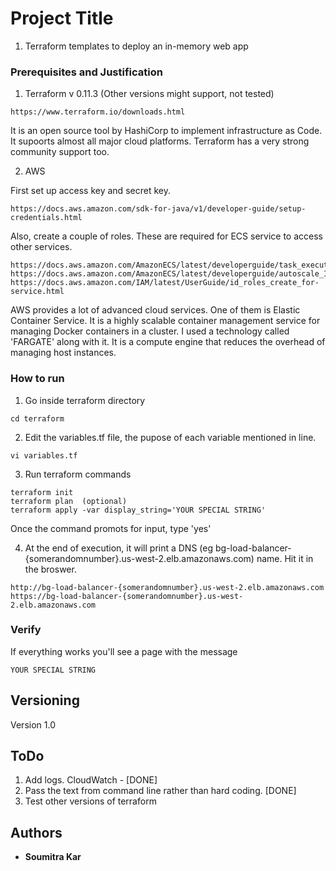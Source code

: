 
# Project Title

1. Terraform templates to deploy an in-memory web app

### Prerequisites and Justification

1. Terraform v 0.11.3 (Other versions might support, not tested) 
```
https://www.terraform.io/downloads.html
```
It is an open source tool by HashiCorp to implement infrastructure as Code. It supoorts almost all major cloud platforms. Terraform has a very strong community support too.

2. AWS

First set up access key and secret key.
```
https://docs.aws.amazon.com/sdk-for-java/v1/developer-guide/setup-credentials.html
```
Also, create a couple of roles. These are required for ECS service to access other services. 
```
https://docs.aws.amazon.com/AmazonECS/latest/developerguide/task_execution_IAM_role.html
https://docs.aws.amazon.com/AmazonECS/latest/developerguide/autoscale_IAM_role.html
https://docs.aws.amazon.com/IAM/latest/UserGuide/id_roles_create_for-service.html
```
AWS provides a lot of advanced cloud services. One of them is Elastic Container Service. It is a highly scalable container management service for managing Docker containers in a cluster. I used a technology called 'FARGATE' along with it. It is a compute engine that reduces the overhead of managing host instances.  

### How to run

1. Go inside terraform directory
```
cd terraform
```

2. Edit the variables.tf file, the pupose of each variable mentioned in line.
```
vi variables.tf 
```

3. Run terraform commands
```
terraform init
terraform plan  (optional)
terraform apply -var display_string='YOUR SPECIAL STRING'
```
Once the command promots for input, type 'yes'

4. At the end of execution, it will print a DNS (eg bg-load-balancer-{somerandomnumber}.us-west-2.elb.amazonaws.com) name. Hit it in the broswer. 
```
http://bg-load-balancer-{somerandomnumber}.us-west-2.elb.amazonaws.com
https://bg-load-balancer-{somerandomnumber}.us-west-2.elb.amazonaws.com
```
### Verify
If everything works you'll see a page with the message
```
YOUR SPECIAL STRING
```

## Versioning

Version 1.0

## ToDo
1. Add logs. CloudWatch - [DONE]
2. Pass the text from command line rather than hard coding. [DONE]
3. Test other versions of terraform

## Authors

* **Soumitra Kar**

